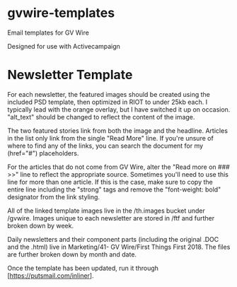 # gvwire-templates
Email templates for GV Wire

Designed for use with Activecampaign

# Newsletter Template
For each newsletter, the featured images should be created using the included PSD template, then optimized in RIOT to under 25kb each. I typically lead with the orange overlay, but I have switched it up on occasion. "alt_text" should be changed to reflect the content of the image.

The two featured stories link from both the image and the headline. Articles in the list only link from the single "Read More" line. If you're unsure of where to find any of the links, you can search the document for my (href="#") placeholders. 

For the articles that do not come from GV Wire, alter the "Read more on ### >>" line to reflect the appropriate source. Sometimes you'll need to use this line for more than one article. If this is the case, make sure to copy the entire line including the "strong" tags and remove the "font-weight: bold" designator from the link styling.

All of the linked template images live in the /th.images bucket under /gvwire. Images unique to each newsletter are stored in /ftf and further broken down by week.

Daily newsletters and their component parts (including the original .DOC and the .html) live in Marketing/41- GV Wire/First Things First 2018. The files are further broken down by month and date.

Once the template has been updated, run it through [https://putsmail.com/inliner].
